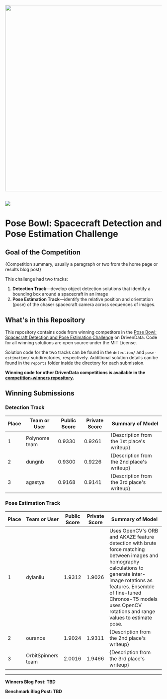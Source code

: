 [<img src='https://s3.amazonaws.com/drivendata-public-assets/logo-white-blue.png' width='600'>](https://www.drivendata.org/)
<br><br>

[<img src='https://s3.amazonaws.com/drivendata-public-assets/{competition-image}'>](https://space-inspection.drivendata.org/)

# Pose Bowl: Spacecraft Detection and Pose Estimation Challenge

## Goal of the Competition

{Competition summary, usually a paragraph or two from the home page or results blog post}

This challenge had two tracks:

1. **Detection Track**—develop object detection solutions that identify a bounding box around a spacecraft in an image
2. **Pose Estimation Track**—identify the relative position and orientation (pose) of the chaser spacecraft camera across sequences of images.

## What's in this Repository

This repository contains code from winning competitors in the [Pose Bowl: Spacecraft Detection and Pose Estimation Challenge](https://space-inspection.drivendata.org/) on DrivenData. Code for all winning solutions are open source under the MIT License.

Solution code for the two tracks can be found in the `detection/` and `pose-estimation/` subdirectories, respectively. Additional solution details can be found in the `reports` folder inside the directory for each submission.

**Winning code for other DrivenData competitions is available in the [competition-winners repository](https://github.com/drivendataorg/competition-winners).**

## Winning Submissions

### Detection Track

| Place | Team or User  | Public Score | Private Score | Summary of Model                           |
|-------|---------------|--------------|---------------|--------------------------------------------|
| 1     | Polynome team | 0.9330       | 0.9261        | {Description from the 1st place's writeup} |
| 2     | dungnb        | 0.9300       | 0.9226        | {Description from the 2nd place's writeup} |
| 3     | agastya       | 0.9168       | 0.9141        | {Description from the 3rd place's writeup} |

### Pose Estimation Track

| Place | Team or User       | Public Score | Private Score | Summary of Model                                                                                                                                                                                                                                                    |
|-------|--------------------|--------------|---------------|---------------------------------------------------------------------------------------------------------------------------------------------------------------------------------------------------------------------------------------------------------------------|
| 1     | dylanliu           | 1.9312       | 1.9026        | Uses OpenCV's ORB and AKAZE feature detection with brute force matching between images and homography calculations to generate inter-image rotations as features. Ensemble of fine-tuned Chronos-T5 models uses OpenCV rotations and range values to estimate pose. |
| 2     | ouranos            | 1.9024       | 1.9311        | {Description from the 2nd place's writeup}                                                                                                                                                                                                                          |
| 3     | OrbitSpinners team | 2.0016       | 1.9466        | {Description from the 3rd place's writeup}                                                                                                                                                                                                                          |

---

**Winners Blog Post: TBD**

**Benchmark Blog Post: TBD**
